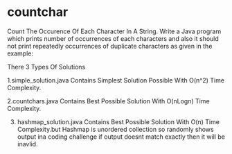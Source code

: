# countchar
Count The Occurence Of Each Character In A String.
Write a Java program which prints number of occurrences of each characters and also it should not print repeatedly occurrences of duplicate characters as given in the example:

There 3 Types Of Solutions

1.simple_solution.java Contains Simplest Solution Possible With O(n^2) Time Complexity.

2.countchars.java Contains Best Possible Solution With O(nLogn) Time Complexity.

3. hashmap_solution.java Contains Best Possible Solution With O(n) Time Complexity.but Hashmap is unordered collection so randomly shows output ina coding challenge if output doesnt match exactly then it will be inavlid.

